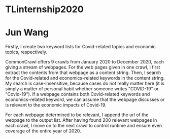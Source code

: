 # TLinternship2020
# Jun Wang

Firstly, I create two keyword lists for Covid-related topics and economic topics, respectively.

CommonCrawl offers 9 crawls from January 2020 to December 2020, each giving a stream of webpages. For the web
pages given in one crawl, I first extract the contents from that webpage as a content string. Then, I search for the
Covid-related and economics-related keywords in the content string. My search is case-insensitive, because cases do
not really matter here (it is simply a matter of personal habit whether someone writes "COVID-19" or "Covid-19"). If
a webpage contains both Covid-related keywords and economics-related keyword, we can assume that the webpage discusses
or is relevant to the economic impacts of Covid-19.

For each webpage determined to be relevant, I append the url of the webpage to the output list. After having found 200
relevant webpages in each crawl, I move on to the next crawl to control runtime and ensure even coverage of the entire
year of 2020.
